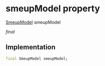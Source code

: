 


# smeupModel property






[SmeupModel](../../smeup_models_widgets_smeup_model/SmeupModel-class.md) smeupModel
  
_final_






## Implementation

```dart
final SmeupModel smeupModel;


```







